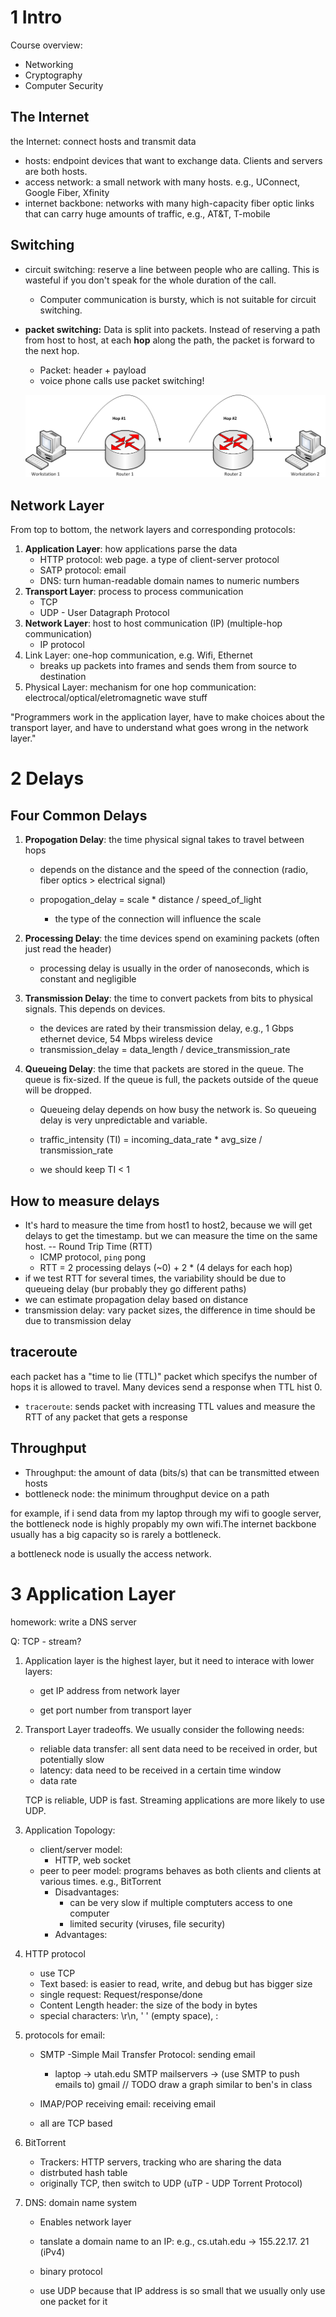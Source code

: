 # 1 Intro

Course overview:
- Networking
- Cryptography
- Computer Security

## The Internet

the Internet: connect hosts and transmit data

- hosts: endpoint devices that want to exchange data. Clients and servers are both hosts.
- access network: a small network with many hosts. e.g., UConnect, Google Fiber, Xfinity
- internet backbone: networks with many high-capacity fiber optic links that can carry huge amounts of traffic, e.g., AT&T, T-mobile

## Switching

- circuit switching: reserve a line between people who are calling. This is wasteful if you don't speak for the whole duration of the call. 

  - Computer communication is bursty, which is not suitable for circuit switching.

- **packet switching:** Data is split into packets. Instead of reserving a path from host to host, at each **hop** along the path, the packet is forward to the next hop.

  - Packet: header + payload
  - voice phone calls use packet switching!

  ![img](./assets/Hop-count-trans.png)

## Network Layer

From top to bottom, the network layers and corresponding protocols:

1. **Application Layer**: how applications parse the data
   - HTTP protocol: web page. a type of client-server protocol
   - SATP protocol: email
   - DNS: turn human-readable domain names to numeric numbers
2. **Transport Layer**: process to process communication
   - TCP
   - UDP - User Datagraph Protocol
3. **Network Layer**: host to host communication (IP) (multiple-hop communication)
   - IP protocol
4. Link Layer: one-hop communication, e.g. Wifi, Ethernet
   - breaks up packets into frames and sends them from source to destination
5. Physical Layer: mechanism for one hop communication: electrocal/optical/eletromagnetic wave stuff

"Programmers work in the application layer, have to make choices about the transport layer, and have to understand what goes wrong in the network layer."

# 2 Delays

## Four Common Delays

1. **Propogation Delay**: the time physical signal takes to travel between hops

   - depends on the distance and the speed of the connection (radio, fiber optics > electrical signal)

   - propogation_delay = scale * distance / speed_of_light
     - the type of the connection will influence the scale

2. **Processing Delay**: the time devices spend on examining packets (often just read the header)

   - processing delay is usually in the order of nanoseconds, which is constant and negligible

3. **Transmission Delay**: the time to convert packets from bits to physical signals. This depends on devices.

   - the devices are rated by their transmission delay, e.g., 1 Gbps ethernet device, 54 Mbps wireless device
   - transmission_delay = data_length / device_transmission_rate

4. **Queueing Delay**: the time that packets are stored in the queue. The queue is fix-sized. If the queue is full, the packets outside of the queue will be dropped. 

   - Queueing delay depends on how busy the network is. So queueing delay is very unpredictable and variable.

   - traffic_intensity (TI) = incoming_data_rate * avg_size / transmission_rate
   - we should keep TI < 1

## How to measure delays

- It's hard to measure the time from host1 to host2, because we will get delays to get the timestamp. but we can measure the time on the same host. -- Round Trip Time (RTT)
  - ICMP protocol, `ping` pong
  - RTT = 2 processing delays (~0) + 2 * (4 delays for each hop)
- if we test RTT for several times, the variability should be due to queueing delay (bur probably they go different paths)
- we can estimate propagation delay based on distance
- transmission delay: vary packet sizes, the difference in time should be due to transmission delay

## traceroute

each packet has a "time to lie (TTL)" packet which specifys the number of hops it is allowed to travel. Many devices send a response when TTL hist 0.

- `traceroute`: sends packet with increasing TTL values and measure the RTT of any packet that gets a response

## Throughput

- Throughput: the amount of data (bits/s) that can be transmitted etween hosts
- bottleneck node: the minimum throughput device on a path

for example, if i send data from my laptop through my wifi to google server, the bottleneck node is highly propably my own wifi.The internet backbone usually has a big capacity so is rarely a bottleneck.

a bottleneck node is usually the access network.

# 3 Application Layer

homework: write a DNS server

Q: TCP - stream?

1. Application layer is the highest layer, but it need to interace with lower layers:

   - get IP address from network layer

   - get port number from transport layer

2. Transport Layer tradeoffs. We usually consider the following needs:

   - reliable data transfer: all sent data need to be received in order, but potentially slow
   - latency: data need to be received in a certain time window
   - data rate

   TCP is reliable, UDP is fast. Streaming applications are more likely to use UDP.

3. Application Topology:

   - client/server model:
     - HTTP, web socket
   - peer to peer model: programs behaves as both clients and clients at various times. e.g., BitTorrent
     - Disadvantages: 
       - can be very slow if multiple comptuters access to one computer
       - limited security (viruses, file security)
     - Advantages:

4. HTTP protocol

   - use TCP
   - Text based: is easier to read, write, and debug but has bigger size
   - single request: Request/response/done
   - Content Length header: the size of the body in bytes
   - special characters: \r\n, ' ' (empty space), : 

5. protocols for email:

   - SMTP -Simple Mail Transfer Protocol: sending email
     - laptop -> utah.edu SMTP mailservers ->  (use SMTP to push emails to) gmail // TODO draw a graph similar to ben's in class

   - IMAP/POP receiving email: receiving email
   - all are TCP based

6. BitTorrent

   - Trackers: HTTP servers, tracking who are sharing the data
   - distrbuted hash table
   - originally TCP, then switch to UDP (uTP - UDP Torrent Protocol)

7. DNS: domain name system

   - Enables network layer

   - tanslate a domain name to an IP: e.g., cs.utah.edu -> 155.22.17. 21 (iPv4)

   - binary protocol

   - use UDP because that IP address is so small that we usually only use one packet for it

     